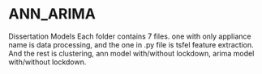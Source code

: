 # ANN_ARIMA
Dissertation Models
Each folder contains 7 files.
one with only appliance name is data processing, and the one in .py file is tsfel feature extraction. And the rest is clustering, ann model with/without lockdown, arima model with/without lockdown.
